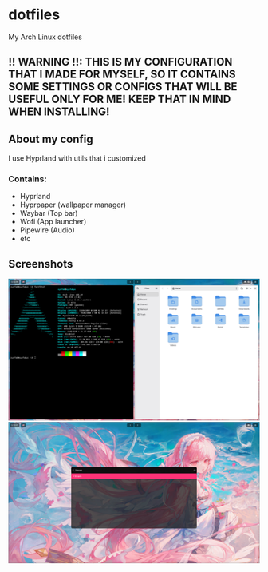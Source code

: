 # dotfiles  
My Arch Linux dotfiles  

## !! WARNING !!: THIS IS MY CONFIGURATION THAT I MADE FOR MYSELF, SO IT CONTAINS SOME SETTINGS OR CONFIGS THAT WILL BE USEFUL ONLY FOR ME! KEEP THAT IN MIND WHEN INSTALLING!

## About my config  
I use Hyprland with utils that i customized  
### Contains:  
* Hyprland
* Hyprpaper (wallpaper manager)
* Waybar (Top bar)
* Wofi (App launcher)
* Pipewire (Audio)  
* etc  

## Screenshots  
![Screenshot 1](https://github.com/sysfab/dotfiles/raw/main/media/screenshot1.png)  
![Screenshot 2](https://github.com/sysfab/dotfiles/raw/main/media/screenshot2.png)  
